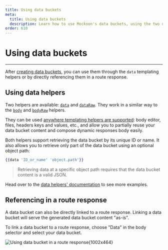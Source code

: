 ```yaml
---
title: Using data buckets
meta:
  title: Using data buckets
  description: Learn how to use Mockoon's data buckets, using the two data and dataRaw helpers, or by directly linking the bucket to a route response
order: 610
---
```


# Using data buckets

---

After [creating data buckets](docs:data-buckets/overview), you can use them through the `data` templating helpers or by directly referencing them in a route response.

## Using data helpers

Two helpers are available: [`data`](docs:templating/mockoon-helpers#data) and [`dataRaw`](docs:templating/mockoon-helpers#dataraw). They work in a similar way to the [`body`](docs:templating/mockoon-request-helpers#body) and [`bodyRaw`](docs:templating/mockoon-request-helpers#bodyraw) helpers.

They can be used [anywhere templating helpers are supported](docs:templating/overview): body editor, files, headers keys and values, etc., and allow you to partially reuse your data bucket content and compose dynamic responses body easily.

Both helpers support retrieving the data bucket by its unique ID or name. It also allows you to retrieve only part of the data bucket using an optional object path:

```handlebars
{{data 'ID_or_name' 'object.path'}}
```

> Retrieving data at a specific object path requires that the data bucket content is a valid JSON.

Head over to the [data helpers' documentation](docs:templating/mockoon-helpers#data) to see more examples.

## Referencing in a route response

A data bucket can also be directly linked to a route response. Linking a data bucket will serve the generated data bucket content "as-is".

To link a data bucket to a route response, choose "Data" in the body selector and select your data bucket.

![Using data bucket in a route response{1002x464}](docs-img:link-data-bucket-response.png)
